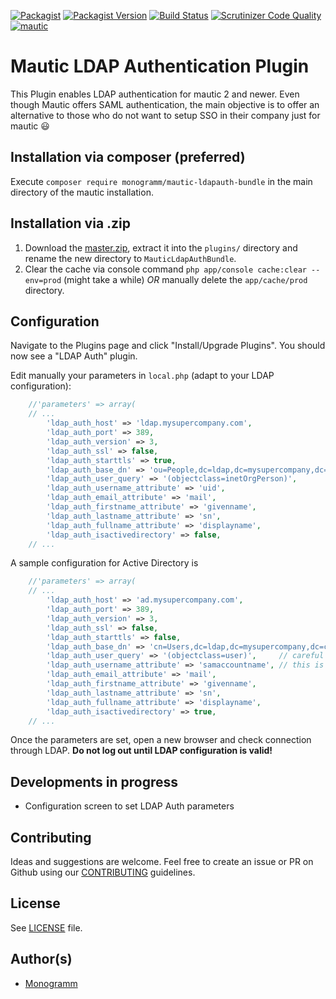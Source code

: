 [![Packagist](https://img.shields.io/packagist/l/monogramm/mautic-ldapauth-bundle.svg)](LICENSE)
[![Packagist Version](https://img.shields.io/packagist/v/monogramm/mautic-ldapauth-bundle.svg)](https://packagist.org/packages/monogramm/mautic-ldapauth-bundle)
[![Build Status](https://travis-ci.org/Monogramm/MauticLdapAuthBundle.svg)](https://travis-ci.org/Monogramm/MauticLdapAuthBundle)
[![Scrutinizer Code Quality](https://scrutinizer-ci.com/g/Monogramm/MauticLdapAuthBundle/badges/quality-score.png?b=master)](https://scrutinizer-ci.com/g/Monogramm/MauticLdapAuthBundle/?branch=master)
[![mautic](https://img.shields.io/badge/mautic-%3E%3D%202.11-blue.svg)](https://www.mautic.org/mixin/ldapauth/)

# Mautic LDAP Authentication Plugin

This Plugin enables LDAP authentication for mautic 2 and newer. Even though Mautic offers SAML authentication, the main objective is to offer an alternative to those who do not want to setup SSO in their company just for mautic :smiley:

## Installation via composer (preferred)
Execute `composer require monogramm/mautic-ldapauth-bundle` in the main directory of the mautic installation.

## Installation via .zip
1. Download the [master.zip](https://github.com/Monogramm/MauticLdapAuthBundle/archive/master.zip), extract it into the `plugins/` directory and rename the new directory to `MauticLdapAuthBundle`.
2. Clear the cache via console command `php app/console cache:clear --env=prod` (might take a while) *OR* manually delete the `app/cache/prod` directory.

## Configuration
Navigate to the Plugins page and click "Install/Upgrade Plugins". You should now see a "LDAP Auth" plugin.

Edit manually your parameters in `local.php` (adapt to your LDAP configuration):
```php
    //'parameters' => array(
    // ...
        'ldap_auth_host' => 'ldap.mysupercompany.com',
        'ldap_auth_port' => 389,
        'ldap_auth_version' => 3,
        'ldap_auth_ssl' => false,
        'ldap_auth_starttls' => true,
        'ldap_auth_base_dn' => 'ou=People,dc=ldap,dc=mysupercompany,dc=com',
        'ldap_auth_user_query' => '(objectclass=inetOrgPerson)',
        'ldap_auth_username_attribute' => 'uid',
        'ldap_auth_email_attribute' => 'mail',
        'ldap_auth_firstname_attribute' => 'givenname',
        'ldap_auth_lastname_attribute' => 'sn',
        'ldap_auth_fullname_attribute' => 'displayname',
        'ldap_auth_isactivedirectory' => false,
    // ...
```

A sample configuration for Active Directory is 
```php
    //'parameters' => array(
    // ...
        'ldap_auth_host' => 'ad.mysupercompany.com',
        'ldap_auth_port' => 389,
        'ldap_auth_version' => 3,
        'ldap_auth_ssl' => false,
        'ldap_auth_starttls' => false,
        'ldap_auth_base_dn' => 'cn=Users,dc=ldap,dc=mysupercompany,dc=com',
        'ldap_auth_user_query' => '(objectclass=user)',     // careful this can be case sensitive!
        'ldap_auth_username_attribute' => 'samaccountname', // this is case sensitive!
        'ldap_auth_email_attribute' => 'mail',
        'ldap_auth_firstname_attribute' => 'givenname',
        'ldap_auth_lastname_attribute' => 'sn',
        'ldap_auth_fullname_attribute' => 'displayname',
        'ldap_auth_isactivedirectory' => true,
    // ...
```

Once the parameters are set, open a new browser and check connection through LDAP. **Do not log out until LDAP configuration is valid!**

## Developments in progress

* Configuration screen to set LDAP Auth parameters

## Contributing

Ideas and suggestions are welcome. Feel free to create an issue or PR on Github using our [CONTRIBUTING](CONTRIBUTING.md) guidelines.

## License

See [LICENSE](LICENSE) file.

## Author(s)

* [Monogramm](https://github.com/Monogramm)

